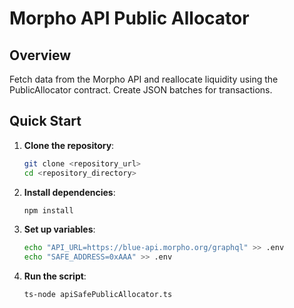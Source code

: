 # Morpho API Public Allocator

## Overview

Fetch data from the Morpho API and reallocate liquidity using the PublicAllocator contract. Create JSON batches for transactions.

## Quick Start

1. **Clone the repository**:

   ```sh
   git clone <repository_url>
   cd <repository_directory>
   ```

2. **Install dependencies**:

   ```sh
   npm install
   ```

3. **Set up variables**:

   ```sh
   echo "API_URL=https://blue-api.morpho.org/graphql" >> .env
   echo "SAFE_ADDRESS=0xAAA" >> .env
   ```

4. **Run the script**:
   ```sh
   ts-node apiSafePublicAllocator.ts
   ```
